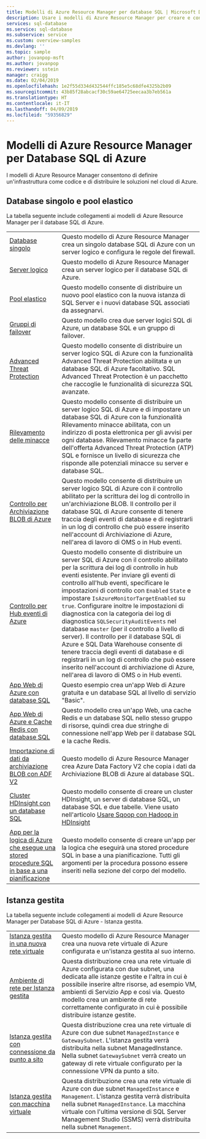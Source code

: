 ```yaml
---
title: Modelli di Azure Resource Manager per database SQL | Microsoft Docs
description: Usare i modelli di Azure Resource Manager per creare e configurare il database SQL di Azure.
services: sql-database
ms.service: sql-database
ms.subservice: service
ms.custom: overview-samples
ms.devlang: ''
ms.topic: sample
author: jovanpop-msft
ms.author: jovanpop
ms.reviewer: sstein
manager: craigg
ms.date: 02/04/2019
ms.openlocfilehash: 1e2f55d334d432544ffc185e5c68dfe4325b2b09
ms.sourcegitcommit: 43b85f28abcacf30c59ae64725eecaa3b7eb561a
ms.translationtype: HT
ms.contentlocale: it-IT
ms.lasthandoff: 04/09/2019
ms.locfileid: "59356829"
---
```

# <a name="azure-resource-manager-templates-for-azure-sql-database"></a>Modelli di Azure Resource Manager per Database SQL di Azure

I modelli di Azure Resource Manager consentono di definire un'infrastruttura come codice e di distribuire le soluzioni nel cloud di Azure.

## <a name="single-database--elastic-pool"></a>Database singolo e pool elastico

La tabella seguente include collegamenti ai modelli di Azure Resource Manager per il database SQL di Azure.

| |  |
|---|---|
| [Database singolo](https://github.com/Azure/azure-quickstart-templates/tree/master/201-sql-database-transparent-encryption-create) | Questo modello di Azure Resource Manager crea un singolo database SQL di Azure con un server logico e configura le regole del firewall. |
| [Server logico](https://github.com/Azure/azure-quickstart-templates/tree/master/101-sql-logical-server) | Questo modello di Azure Resource Manager crea un server logico per il database SQL di Azure. |
| [Pool elastico](https://github.com/Azure/azure-quickstart-templates/tree/master/101-sql-elastic-pool-create) | Questo modello consente di distribuire un nuovo pool elastico con la nuova istanza di SQL Server e i nuovi database SQL associati da assegnarvi. |
| [Gruppi di failover](https://github.com/Azure/azure-quickstart-templates/tree/master/101-sql-with-failover-group) | Questo modello crea due server logici SQL di Azure, un database SQL e un gruppo di failover.|
| [Advanced Threat Protection](https://github.com/Azure/azure-quickstart-templates/tree/master/201-sql-advanced-threat-protection-server-policy) | Questo modello consente di distribuire un server logico SQL di Azure con la funzionalità Advanced Threat Protection abilitata e un database SQL di Azure facoltativo. SQL Advanced Threat Protection è un pacchetto che raccoglie le funzionalità di sicurezza SQL avanzate.|
| [Rilevamento delle minacce](https://github.com/Azure/azure-quickstart-templates/tree/master/201-sql-threat-detection-db-policy-multiple-databases) | Questo modello consente di distribuire un server logico SQL di Azure e di impostare un database SQL di Azure con la funzionalità Rilevamento minacce abilitata, con un indirizzo di posta elettronica per gli avvisi per ogni database. Rilevamento minacce fa parte dell'offerta Advanced Threat Protection (ATP) SQL e fornisce un livello di sicurezza che risponde alle potenziali minacce su server e database SQL.|
| [Controllo per Archiviazione BLOB di Azure](https://github.com/Azure/azure-quickstart-templates/tree/master/201-sql-auditing-server-policy-to-blob-storage) | Questo modello consente di distribuire un server logico SQL di Azure con il controllo abilitato per la scrittura dei log di controllo in un'archiviazione BLOB. Il controllo per il database SQL di Azure consente di tenere traccia degli eventi di database e di registrarli in un log di controllo che può essere inserito nell'account di Archiviazione di Azure, nell'area di lavoro di OMS o in Hub eventi.|
| [Controllo per Hub eventi di Azure](https://github.com/Azure/azure-quickstart-templates/tree/master/201-sql-auditing-server-policy-to-eventhub) | Questo modello consente di distribuire un server SQL di Azure con il controllo abilitato per la scrittura dei log di controllo in hub eventi esistente. Per inviare gli eventi di controllo all'hub eventi, specificare le impostazioni di controllo con `Enabled` `State` e impostare `IsAzureMonitorTargetEnabled` su `true`. Configurare inoltre le impostazioni di diagnostica con la categoria dei log di diagnostica `SQLSecurityAuditEvents` nel database `master` (per il controllo a livello di server). Il controllo per il database SQL di Azure e SQL Data Warehouse consente di tenere traccia degli eventi di database e di registrarli in un log di controllo che può essere inserito nell'account di archiviazione di Azure, nell'area di lavoro di OMS o in Hub eventi.|
| [App Web di Azure con database SQL](https://github.com/Azure/azure-quickstart-templates/tree/master/201-web-app-sql-database) | Questo esempio crea un'app Web di Azure gratuita e un database SQL al livello di servizio "Basic".|
| [App Web di Azure e Cache Redis con database SQL](https://github.com/Azure/azure-quickstart-templates/tree/master/201-web-app-redis-cache-sql-database) | Questo modello crea un'app Web, una cache Redis e un database SQL nello stesso gruppo di risorse, quindi crea due stringhe di connessione nell'app Web per il database SQL e la cache Redis.|
| [Importazione di dati da archiviazione BLOB con ADF V2](https://github.com/Azure/azure-quickstart-templates/tree/master/101-data-factory-v2-blob-to-sql-copy) | Questo modello di Azure Resource Manager crea Azure Data Factory V2 che copia i dati da Archiviazione BLOB di Azure al database SQL.|
| [Cluster HDInsight con un database SQL](https://github.com/Azure/azure-quickstart-templates/tree/master/101-hdinsight-linux-with-sql-database) | Questo modello consente di creare un cluster HDInsight, un server di database SQL, un database SQL e due tabelle. Viene usato nell'articolo [Usare Sqoop con Hadoop in HDInsight](https://docs.microsoft.com/azure/hdinsight/hadoop/hdinsight-use-sqoop) |
| [App per la logica di Azure che esegue una stored procedure SQL in base a una pianificazione](https://github.com/Azure/azure-quickstart-templates/tree/master/101-logic-app-sql-proc) | Questo modello consente di creare un'app per la logica che eseguirà una stored procedure SQL in base a una pianificazione. Tutti gli argomenti per la procedura possono essere inseriti nella sezione del corpo del modello.|

## <a name="managed-instance"></a>Istanza gestita

La tabella seguente include collegamenti ai modelli di Azure Resource Manager per Database SQL di Azure - Istanza gestita.

| |  |
|---|---|
| [Istanza gestita in una nuova rete virtuale](https://github.com/Azure/azure-quickstart-templates/tree/master/101-sqlmi-new-vnet) | Questo modello di Azure Resource Manager crea una nuova rete virtuale di Azure configurata e un'istanza gestita al suo interno. |
| [Ambiente di rete per Istanza gestita](https://github.com/Azure/azure-quickstart-templates/tree/master/101-sql-managed-instance-azure-environment) | Questa distribuzione crea una rete virtuale di Azure configurata con due subnet, una dedicata alle istanze gestite e l'altra in cui è possibile inserire altre risorse, ad esempio VM, ambienti di Servizio App e così via. Questo modello crea un ambiente di rete correttamente configurato in cui è possibile distribuire istanze gestite. |
| [Istanza gestita con connessione da punto a sito](https://github.com/Azure/azure-quickstart-templates/tree/master/201-sqlmi-new-vnet-w-point-to-site-vpn) | Questa distribuzione crea una rete virtuale di Azure con due subnet `ManagedInstance` e `GatewaySubnet`. L'istanza gestita verrà distribuita nella subnet ManagedInstance. Nella subnet `GatewaySubnet` verrà creato un gateway di rete virtuale configurato per la connessione VPN da punto a sito. |
| [Istanza gestita con macchina virtuale](https://github.com/Azure/azure-quickstart-templates/tree/master/201-sqlmi-new-vnet-w-jumpbox) | Questa distribuzione crea una rete virtuale di Azure con due subnet `ManagedInstance` e `Management`. L'istanza gestita verrà distribuita nella subnet `ManagedInstance`. La macchina virtuale con l'ultima versione di SQL Server Management Studio (SSMS) verrà distribuita nella subnet `Management`. |
